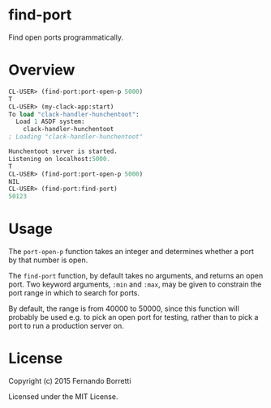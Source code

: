 # find-port

Find open ports programmatically.

# Overview

```lisp
CL-USER> (find-port:port-open-p 5000)
T
CL-USER> (my-clack-app:start)
To load "clack-handler-hunchentoot":
  Load 1 ASDF system:
    clack-handler-hunchentoot
; Loading "clack-handler-hunchentoot"

Hunchentoot server is started.
Listening on localhost:5000.
T
CL-USER> (find-port:port-open-p 5000)
NIL
CL-USER> (find-port:find-port)
50123
```

# Usage

The `port-open-p` function takes an integer and determines whether a port by
that number is open.

The `find-port` function, by default takes no arguments, and returns an open
port. Two keyword arguments, `:min` and `:max`, may be given to constrain the
port range in which to search for ports.

By default, the range is from 40000 to 50000, since this function will probably
be used e.g. to pick an open port for testing, rather than to pick a port to run
a production server on.

# License

Copyright (c) 2015 Fernando Borretti

Licensed under the MIT License.
